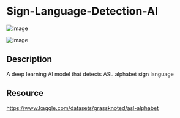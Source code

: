 # Sign-Language-Detection-AI

![image](https://developers.google.com/static/mediapipe/images/solutions/hand-landmarks.png)

![image](https://github.com/MoonS1120/Sign-Language-Detection-AI/assets/99530280/16ea4ea9-854a-4023-a2c5-ae518ac3b476)

## Description
A deep learning AI model that detects ASL alphabet sign language

## Resource
https://www.kaggle.com/datasets/grassknoted/asl-alphabet

